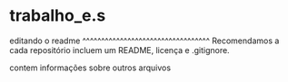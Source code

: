 # trabalho_e.s
editando o readme
^^^^^^^^^^^^^^^^^^^^^^^^^^^^^^^^^^
Recomendamos a cada repositório incluem um README, licença e .gitignore.

contem informações sobre outros arquivos
